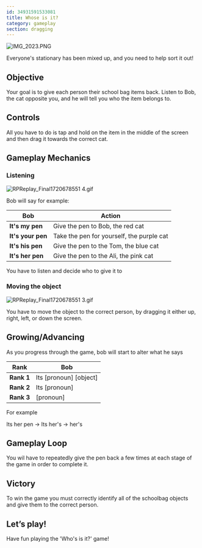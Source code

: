 ```yaml
---
id: 34931591533081
title: Whose is it?
category: gameplay
section: dragging
---
```

![IMG_2023.PNG](https://help.studycat.com/hc/article_attachments/34966103260825)

Everyone's stationary has been mixed up, and you need to help sort it out!

## Objective

Your goal is to give each person their school bag items back. Listen to Bob, the cat opposite you, and he will tell you who the item belongs to.

## Controls

All you have to do is tap and hold on the item in the middle of the screen and then drag it towards the correct cat.

## Gameplay Mechanics

### Listening

![RPReplay_Final1720678551 4.gif](https://help.studycat.com/hc/article_attachments/34966103283609)

Bob will say for example:

| Bob | Action |
| --- | --- |
| **It's my pen** | Give the pen to Bob, the red cat |
| **It's your pen** | Take the pen for yourself, the purple cat |
| **It's his pen** | Give the pen to the Tom, the blue cat |
| **It's her pen** | Give the pen to the Ali, the pink cat |

You have to listen and decide who to give it to

### Moving the object

![RPReplay_Final1720678551 3.gif](https://help.studycat.com/hc/article_attachments/34966668424601)

You have to move the object to the correct person, by dragging it either up, right, left, or down the screen.

## Growing/Advancing

As you progress through the game, bob will start to alter what he says

| Rank | Bob |
| --- | --- |
| **Rank 1** | Its [pronoun] [object] |
| **Rank 2** | Its [pronoun] |
| **Rank 3** | [pronoun] |

For example

Its her pen -> Its her's -> her's

## Gameplay Loop

You wil have to repeatedly give the pen back a few times at each stage of the game in order to complete it.

## Victory

To win the game you must correctly identify all of the schoolbag objects and give them to the correct person.

## Let’s play!

Have fun playing the 'Who's is it?' game!